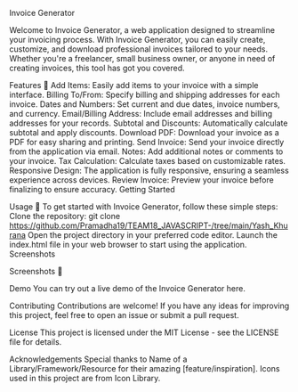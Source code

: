 Invoice Generator

Welcome to Invoice Generator, a web application designed to streamline your invoicing process. With Invoice Generator, you can easily create, customize, and download professional invoices tailored to your needs. Whether you're a freelancer, small business owner, or anyone in need of creating invoices, this tool has got you covered.

Features 🚀
Add Items: Easily add items to your invoice with a simple interface.
Billing To/From: Specify billing and shipping addresses for each invoice.
Dates and Numbers: Set current and due dates, invoice numbers, and currency.
Email/Billing Address: Include email addresses and billing addresses for your records.
Subtotal and Discounts: Automatically calculate subtotal and apply discounts.
Download PDF: Download your invoice as a PDF for easy sharing and printing.
Send Invoice: Send your invoice directly from the application via email.
Notes: Add additional notes or comments to your invoice.
Tax Calculation: Calculate taxes based on customizable rates.
Responsive Design: The application is fully responsive, ensuring a seamless experience across devices.
Review Invoice: Preview your invoice before finalizing to ensure accuracy.
Getting Started

Usage 📝
To get started with Invoice Generator, follow these simple steps:
Clone the repository: git clone https://github.com/Pramadha19/TEAM18_JAVASCRIPT-/tree/main/Yash_Khurana
Open the project directory in your preferred code editor.
Launch the index.html file in your web browser to start using the application.
Screenshots

Screenshots 📸


Demo
You can try out a live demo of the Invoice Generator here.

Contributing
Contributions are welcome! If you have any ideas for improving this project, feel free to open an issue or submit a pull request.

License
This project is licensed under the MIT License - see the LICENSE file for details.

Acknowledgements
Special thanks to Name of a Library/Framework/Resource for their amazing [feature/inspiration].
Icons used in this project are from Icon Library.